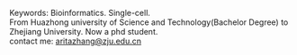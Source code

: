 Keywords: Bioinformatics. Single-cell. \
From Huazhong university of Science and Technology(Bachelor Degree) to Zhejiang University. Now a phd student. \
contact me: aritazhang@zju.edu.cn
